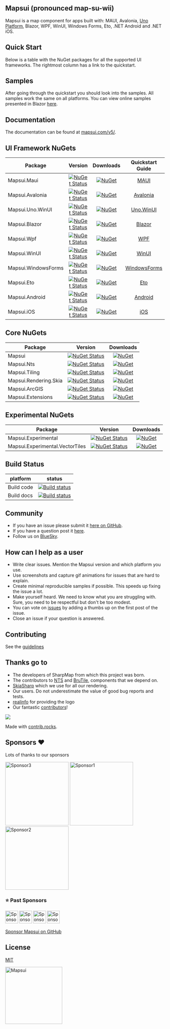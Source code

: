 ## Mapsui (pronounced map-su-wii)
Mapsui is a map component for apps built with: MAUI, Avalonia, [Uno Platform](https://github.com/unoplatform/uno), Blazor, WPF, WinUI, Windows Forms, Eto, .NET Android and .NET iOS. 

## Quick Start
Below is a table with the NuGet packages for all the supported UI frameworks. The rightmost column has a link to the quickstart.

## Samples
After going through the quickstart you should look into the samples. All samples work the same on all platforms. You can view online samples presented in Blazor [here](https://mapsui.com/v5/samples/). 

## Documentation
The documentation can be found at [mapsui.com/v5/](https://mapsui.com/v5/).

## UI Framework NuGets

| Package | Version | Downloads | Quickstart Guide |
| --- |:---:|:---:|:---:|
| Mapsui.Maui | [![NuGet Status](https://img.shields.io/nuget/v/Mapsui.Maui.svg?style=flat)](https://www.nuget.org/packages/Mapsui.Maui/) | [![NuGet](https://img.shields.io/nuget/dt/Mapsui.Maui.svg)](https://www.nuget.org/packages/Mapsui.Maui) | [MAUI](https://mapsui.com/v5/#__tabbed_1_1) |
| Mapsui.Avalonia | [![NuGet Status](https://img.shields.io/nuget/v/Mapsui.Avalonia.svg?style=flat)](https://www.nuget.org/packages/Mapsui.Avalonia/) | [![NuGet](https://img.shields.io/nuget/dt/Mapsui.Avalonia.svg)](https://www.nuget.org/packages/Mapsui.Avalonia) | [Avalonia](https://mapsui.com/v5/#__tabbed_1_2) |
| Mapsui.Uno.WinUI | [![NuGet Status](https://img.shields.io/nuget/v/Mapsui.Uno.WinUI.svg?style=flat)](https://www.nuget.org/packages/Mapsui.Uno.WinUI/) | [![NuGet](https://img.shields.io/nuget/dt/Mapsui.Uno.WinUI.svg)](https://www.nuget.org/packages/Mapsui.Uno.WinUI) | [Uno.WinUI](https://mapsui.com/v5/#__tabbed_1_3) |
| Mapsui.Blazor | [![NuGet Status](https://img.shields.io/nuget/v/Mapsui.Blazor.svg?style=flat)](https://www.nuget.org/packages/Mapsui.Blazor/) | [![NuGet](https://img.shields.io/nuget/dt/Mapsui.Blazor.svg)](https://www.nuget.org/packages/Mapsui.Blazor) | [Blazor](https://mapsui.com/v5/#__tabbed_1_4) |
| Mapsui.Wpf | [![NuGet Status](https://img.shields.io/nuget/v/Mapsui.Wpf.svg?style=flat)](https://www.nuget.org/packages/Mapsui.Wpf/) | [![NuGet](https://img.shields.io/nuget/dt/Mapsui.Wpf.svg)](https://www.nuget.org/packages/Mapsui.Wpf) | [WPF](https://mapsui.com/v5/#__tabbed_1_5) |
| Mapsui.WinUI | [![NuGet Status](https://img.shields.io/nuget/v/Mapsui.WinUI.svg?style=flat)](https://www.nuget.org/packages/Mapsui.WinUI/) | [![NuGet](https://img.shields.io/nuget/dt/Mapsui.WinUI.svg)](https://www.nuget.org/packages/Mapsui.WinUI) | [WinUI](https://mapsui.com/v5/#__tabbed_1_6) |
| Mapsui.WindowsForms | [![NuGet Status](https://img.shields.io/nuget/v/Mapsui.WindowsForms.svg?style=flat)](https://www.nuget.org/packages/Mapsui.WindowsForms/) | [![NuGet](https://img.shields.io/nuget/dt/Mapsui.WindowsForms.svg)](https://www.nuget.org/packages/Mapsui.WindowsForms) | [WindowsForms](https://mapsui.com/v5/#__tabbed_1_7) |
| Mapsui.Eto | [![NuGet Status](https://img.shields.io/nuget/v/Mapsui.Eto.svg?style=flat)](https://www.nuget.org/packages/Mapsui.Eto/) | [![NuGet](https://img.shields.io/nuget/dt/Mapsui.Eto.svg)](https://www.nuget.org/packages/Mapsui.Eto) | [Eto](https://mapsui.com/v5/#__tabbed_1_8) |
| Mapsui.Android | [![NuGet Status](https://img.shields.io/nuget/v/Mapsui.Android.svg?style=flat)](https://www.nuget.org/packages/Mapsui.Android/) | [![NuGet](https://img.shields.io/nuget/dt/Mapsui.Android.svg)](https://www.nuget.org/packages/Mapsui.Android) | [Android](https://mapsui.com/v5/#__tabbed_1_9) |
| Mapsui.iOS | [![NuGet Status](https://img.shields.io/nuget/v/Mapsui.iOS.svg?style=flat)](https://www.nuget.org/packages/Mapsui.iOS/) | [![NuGet](https://img.shields.io/nuget/dt/Mapsui.iOS.svg)](https://www.nuget.org/packages/Mapsui.iOS) | [iOS](https://mapsui.com/v5/#__tabbed_1_10) |


## Core NuGets

| Package | Version | Downloads |
| --- |:---:|:---:|
| Mapsui | [![NuGet Status](https://img.shields.io/nuget/v/Mapsui.svg?style=flat)](https://www.nuget.org/packages/Mapsui/) | [![NuGet](https://img.shields.io/nuget/dt/Mapsui.svg)](https://www.nuget.org/packages/Mapsui) |
| Mapsui.Nts | [![NuGet Status](https://img.shields.io/nuget/v/Mapsui.Nts.svg?style=flat)](https://www.nuget.org/packages/Mapsui.Nts/) | [![NuGet](https://img.shields.io/nuget/dt/Mapsui.Nts.svg)](https://www.nuget.org/packages/Mapsui.Nts) |
| Mapsui.Tiling | [![NuGet Status](https://img.shields.io/nuget/v/Mapsui.Tiling.svg?style=flat)](https://www.nuget.org/packages/Mapsui.Tiling/) | [![NuGet](https://img.shields.io/nuget/dt/Mapsui.Tiling.svg)](https://www.nuget.org/packages/Mapsui.Tiling) |
| Mapsui.Rendering.Skia | [![NuGet Status](https://img.shields.io/nuget/v/Mapsui.Rendering.Skia.svg?style=flat)](https://www.nuget.org/packages/Mapsui.Rendering.Skia/) | [![NuGet](https://img.shields.io/nuget/dt/Mapsui.Rendering.Skia.svg)](https://www.nuget.org/packages/Mapsui.Rendering.Skia) |
| Mapsui.ArcGIS | [![NuGet Status](https://img.shields.io/nuget/v/Mapsui.ArcGIS.svg?style=flat)](https://www.nuget.org/packages/Mapsui.ArcGIS/) | [![NuGet](https://img.shields.io/nuget/dt/Mapsui.ArcGIS.svg)](https://www.nuget.org/packages/Mapsui.ArcGIS) |
| Mapsui.Extensions | [![NuGet Status](https://img.shields.io/nuget/v/Mapsui.Extensions.svg?style=flat)](https://www.nuget.org/packages/Mapsui.Extensions/) | [![NuGet](https://img.shields.io/nuget/dt/Mapsui.Extensions.svg)](https://www.nuget.org/packages/Mapsui.Extensions) |


## Experimental NuGets

| Package | Version | Downloads |
| --- |:---:|:---:|
| Mapsui.Experimental | [![NuGet Status](https://img.shields.io/nuget/v/Mapsui.Experimental.svg?style=flat)](https://www.nuget.org/packages/Mapsui/) | [![NuGet](https://img.shields.io/nuget/dt/Mapsui.Experimental.svg)](https://www.nuget.org/packages/Mapsui.Experimental) |
| Mapsui.Experimental.VectorTiles | [![NuGet Status](https://img.shields.io/nuget/v/Mapsui.Experimental.VectorTiles.svg?style=flat)](https://www.nuget.org/packages/Mapsui.VectorTiles/) | [![NuGet](https://img.shields.io/nuget/dt/Mapsui.Experimental.VectorTiles.svg)](https://www.nuget.org/packages/Mapsui.Experimental.VectorTiles) |


## Build Status

| platform | status |
| --- |:---:|
| Build code | [![Build status](https://github.com/mapsui/mapsui/actions/workflows/dotnet.yml/badge.svg)](https://github.com/Mapsui/Mapsui/actions/workflows/dotnet.yml?query=branch%3Amaster) |
| Build docs | [![Build status](https://github.com/mapsui/mapsui/actions/workflows/dotnet-docs.yml/badge.svg)](https://github.com/Mapsui/Mapsui/actions/workflows/dotnet-docs.yml?query=branch%3Amaster) |

## Community
- If you have an issue please submit it [here on GitHub](https://github.com/mapsui/Mapsui/issues).
- If you have a question post it [here](https://github.com/Mapsui/Mapsui/discussions).
- Follow us on [BlueSky](https://bsky.app/profile/mapsui.bsky.social).

## How can I help as a user
- Write clear issues. Mention the Mapsui version and which platform you use.
- Use screenshots and capture gif animations for issues that are hard to explain.
- Create minimal reproducible samples if possible. This speeds up fixing the issue a lot.
- Make yourself heard. We need to know what you are struggling with. Sure, you need to be respectful but don't be too modest.
- You can vote on [issues](https://github.com/Mapsui/Mapsui/issues?q=is%3Aopen+sort%3Areactions-%2B1-desc) by adding a thumbs up on the first post of the issue.
- Close an issue if your question is answered.

## Contributing
See the [guidelines](http://mapsui.com/documentation/contributors-guidelines.html)

## Thanks go to
- The developers of SharpMap from which this project was born.
- The contributors to [NTS](https://github.com/NetTopologySuite/NetTopologySuite) and [BruTile](https://github.com/BruTile/BruTile), components that we depend on.
- [SkiaSharp](https://github.com/mono/SkiaSharp) which we use for all our rendering.
- Our users. Do not underestimate the value of good bug reports and tests.
- [realinfo](https://github.com/reallinfo) for providing the logo
- Our fantastic [contributors](https://github.com/Mapsui/Mapsui/graphs/contributors)!
<a href="https://github.com/mapsui/mapsui/graphs/contributors">
  <img src="https://contrib.rocks/image?repo=mapsui/mapsui" />
</a>

Made with [contrib.rocks](https://contrib.rocks).

## Sponsors ❤️

Lots of thanks to our sponsors

<a href="https://github.com/jamesmontemagno"><img src="https://avatars.githubusercontent.com/u/1676321?v=4" width="200px;" alt="Sponsor3" /></a>
<a href="https://github.com/TAlecksen"><img src="https://avatars.githubusercontent.com/u/26470677?v=4" width="200px;" alt="Sponsor1" /></a>
<a href="https://github.com/unoplatform"><img src="https://avatars.githubusercontent.com/u/52228309?v=4" width="200px;" alt="Sponsor2" /></a>

### ⭐ Past Sponsors
<a href="https://github.com/P33tr"><img src="https://avatars.githubusercontent.com/u/44436267?v=4" width="40px;" alt="Sponsor4" /></a>
<a href="https://github.com/Sebastian1989101"><img src="https://avatars.githubusercontent.com/u/25636075?v=4" width="40px;" alt="Sponsor5" /></a>
<a href="https://github.com/blwhttngtn"><img src="https://avatars.githubusercontent.com/u/12670350?v=4" width="40px;" alt="Sponsor3" /></a>
<a href="https://github.com/winkmichael"><img src="https://avatars.githubusercontent.com/u/5185889?v=4" width="40px;" alt="Sponsor5" /></a>

[Sponsor Mapsui on GitHub](https://github.com/sponsors/pauldendulk)

## License

[MIT](LICENSE)

[<p align="left"><img src="logo/png/icon.png" alt="Mapsui" height="180px"></p>](https://mapsui.com)
